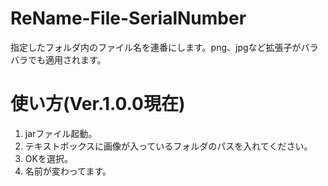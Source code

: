 # ReName-File-SerialNumber
指定したフォルダ内のファイル名を連番にします。png、jpgなど拡張子がバラバラでも適用されます。
# 使い方(Ver.1.0.0現在)
1. jarファイル起動。
1. テキストボックスに画像が入っているフォルダのパスを入れてください。
1. OKを選択。
1. 名前が変わってます。
